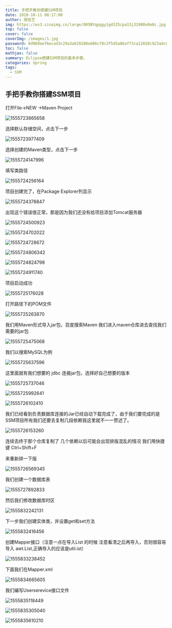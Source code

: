 ```yaml
---
title: 手把手教你搭建SSM项目
date: 2018-10-11 08:17:00
author: 胡佳艺
img: https://ws3.sinaimg.cn/large/005BYqpggy1g4325cpa13j31900u0e8c.jpg
top: false
cover: false
coverImg: /images/1.jpg
password: 8d969eef6ecad3c29a3a629280e686cf0c3f5d5a86aff3ca12020c923adc6c92
toc: false
mathjax: false
summary: Eclipse搭建SSM项目的基本步骤。
categories: Spring
tags: 
  - SSM
---
```




## 手把手教你搭建SSM项目

打开File->NEW ->Maven Project

![1555723865658](https://ws3.sinaimg.cn/large/005BYqpggy1g4327iyj18j30vx0kqdj7.jpg)



选择默认存储空间，点击下一步

![1555723977409](https://ws3.sinaimg.cn/large/005BYqpggy1g4328fk6c1j30lu0i7abe.jpg)

选择创建的Maven类型，点击下一步

![1555724147996](https://ws3.sinaimg.cn/large/005BYqpggy1g4328fk6c1j30lu0i7abe.jpg)





填写类路径

![1555724256164](https://ws3.sinaimg.cn/large/005BYqpggy1g4328fk6c1j30lu0i7abe.jpg)

项目创建完了，在Package Explorer列显示

![1555724378847](https://ws3.sinaimg.cn/large/005BYqpggy1g4328fk6c1j30lu0i7abe.jpg)

出现这个错误很正常，那是因为我们还没有给项目添加Tomcat服务器

![1555724500923](https://ws3.sinaimg.cn/large/005BYqpggy1g4328fk6c1j30lu0i7abe.jpg)









![1555724702022](https://ws3.sinaimg.cn/large/005BYqpggy1g4328fk6c1j30lu0i7abe.jpg)





![1555724728672](https://ws3.sinaimg.cn/large/005BYqpggy1g4328fk6c1j30lu0i7abe.jpg)





![1555724806342](https://ws3.sinaimg.cn/large/005BYqpggy1g4328fk6c1j30lu0i7abe.jpg)









![1555724824798](https://ws3.sinaimg.cn/large/005BYqpggy1g4328fk6c1j30lu0i7abe.jpg)







![1555724911740](https://ws3.sinaimg.cn/large/005BYqpggy1g432g6ngr1j30ye0l9dky.jpg)







项目启动成功



![1555725176028](https://ws3.sinaimg.cn/large/005BYqpggy1g432hrcg5sj30sg0lc782.jpg)



打开路径下的POM文件

![1555725263870](https://ws3.sinaimg.cn/large/005BYqpggy1g432jpcwnjj30sg0lc43h.jpg)





我们用Maven形式导入jar包，百度搜索Maven 我们进入maven仓库进去查找我们需要的jar包



![1555725475068](https://ws3.sinaimg.cn/large/005BYqpggy1g432k2pbaij30ph0jggoc.jpg)



我们以搜索MySQL为例



![1555725637596](https://ws3.sinaimg.cn/large/005BYqpggy1g432kpu32bj30oc0jpjuv.jpg)



这里面就有我们想要的 jdbc 连接jar包，选择好自己想要的版本



![1555725737046](https://ws3.sinaimg.cn/large/005BYqpggy1g432l4o9hcj30o50kw41a.jpg)







![1555725992641](https://ws3.sinaimg.cn/large/005BYqpggy1g432lhkljij30z10ss12u.jpg)







![1555726102410](https://ws3.sinaimg.cn/large/005BYqpggy1g432luyst8j30tx0icgnj.jpg)



我们已经看到负责数据库连接的Jar已经自动下载完成了，由于我们要完成的是SSM项目所有我们还要去复制几段依赖我这里就不一一赘述了。

![1555726153260](https://ws3.sinaimg.cn/large/005BYqpggy1g432m5wvfhj30j30eeta4.jpg)



连续去终于那个仓库复制了 几个依赖以后可能会出现排版混乱的情况 我们用快捷键 Ctrl+Shift+F   

来重新排一下版

![1555726569345](https://ws3.sinaimg.cn/large/005BYqpggy1g432mo4c9oj30gb0bqq4j.jpg)



我们创建一个数据库表

![1555727892833](https://ws3.sinaimg.cn/large/005BYqpggy1g432mxt2o8j30c20623yi.jpg)

然后我们修改数据库时区

![1555832242131](https://ws3.sinaimg.cn/large/005BYqpggy1g432n8p0akj30g808o0ss.jpg)



下一步我们创建实体类，并设置get和set方法



![1555832416456](https://ws3.sinaimg.cn/large/005BYqpggy1g432nijz8xj30sg0lc78q.jpg)





创建Mapper接口（注意一点在导入List 的时候 注意看清之后再导入，否则很容易导入 awt.List,正确导入的应该是util.ist）

![1555833238452](https://ws3.sinaimg.cn/large/005BYqpggy1g432ntpg5vj30sg0lcn27.jpg)



下面我们在Mapper.xml

![1555834665605](https://ws3.sinaimg.cn/large/005BYqpggy1g432o2sx3pj30tt0itwga.jpg)



我们编写Userserevice接口文件

![1555835118449](https://ws3.sinaimg.cn/large/005BYqpggy1g432oef76aj30t70iedgj.jpg)





![1555835305040](https://ws3.sinaimg.cn/large/005BYqpggy1g432pwr6rbj30sv0i7myi.jpg)







![1555835610210](https://ws3.sinaimg.cn/large/005BYqpggy1g432qgor82j30tz0iyabg.jpg)

